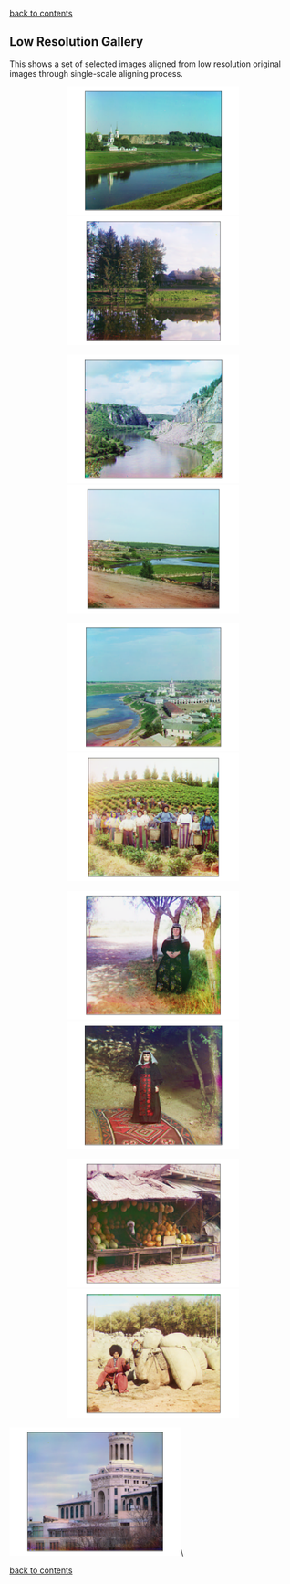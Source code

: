 [back to contents](https://github.com/kanishkegb/CSCI-6527-projects/tree/master/Project-1#contents)

## Low Resolution Gallery

This shows a set of selected images aligned from low resolution original images through single-scale aligning process.

<p align="center">
<img src=1.png alt="image" width="300">
<img src=2.png alt="image" width="300">
</p>

<p align="center">
<img src=3.png alt="image" width="300">
<img src=4.png alt="image" width="300">
</p>

<p align="center">
<img src=5.png alt="image" width="300">
<img src=6.png alt="image" width="300">
</p>

<p align="center">
<img src=7.png alt="image" width="300">
<img src=8.png alt="image" width="300">
</p>

<p align="center">
<img src=9.png alt="image" width="300">
<img src=10.png alt="image" width="300">
</p>

<p align="left">
<img src=11.png alt="image" width="300">\
</p>

[back to contents](https://github.com/kanishkegb/CSCI-6527-projects/tree/master/Project-1#contents)
